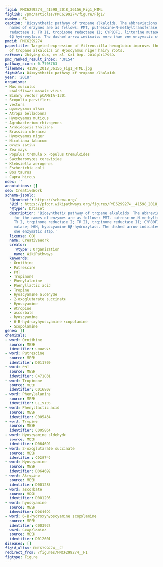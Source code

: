 ```yaml
---
figid: PMC6299274__41598_2018_36156_Fig1_HTML
figlink: /pmc/articles/PMC6299274/figure/Fig1/
number: F1
caption: 'Biosynthetic pathway of tropane alkaloids. The abbreviations used for the
  names of enzymes are as follows: PMT, putrescine-N-methyltransferase; TR I, tropinone
  reductase I; TR II, tropinone reductase II; CYP80F1, littorine mutase; H6H, hyoscyamine
  6β-hydroxylase. The dashed arrow indicates more than one enzymatic step.'
pmcid: PMC6299274
papertitle: Targeted expression of Vitreoscilla hemoglobin improves the production
  of tropane alkaloids in Hyoscyamus niger hairy roots.
reftext: Zhiying Guo, et al. Sci Rep. 2018;8:17969.
pmc_ranked_result_index: '38154'
pathway_score: 0.7708763
filename: 41598_2018_36156_Fig1_HTML.jpg
figtitle: Biosynthetic pathway of tropane alkaloids
year: '2018'
organisms:
- Mus musculus
- Cauliflower mosaic virus
- Binary vector pCAMBIA-1301
- Scopolia parviflora
- vectors
- Hyoscyamus albus
- Atropa belladonna
- Hyoscyamus muticus
- Agrobacterium rhizogenes
- Arabidopsis thaliana
- Brassica oleracea
- Hyoscyamus niger
- Nicotiana tabacum
- Oryza sativa
- Zea mays
- Populus tremula x Populus tremuloides
- Saccharomyces cerevisiae
- Klebsiella aerogenes
- Escherichia coli
- Bos taurus
- Capra hircus
ndex: ''
annotations: []
seo: CreativeWork
schema-jsonld:
  '@context': https://schema.org/
  '@id': https://pfocr.wikipathways.org/figures/PMC6299274__41598_2018_36156_Fig1_HTML.html
  '@type': Dataset
  description: 'Biosynthetic pathway of tropane alkaloids. The abbreviations used
    for the names of enzymes are as follows: PMT, putrescine-N-methyltransferase;
    TR I, tropinone reductase I; TR II, tropinone reductase II; CYP80F1, littorine
    mutase; H6H, hyoscyamine 6β-hydroxylase. The dashed arrow indicates more than
    one enzymatic step.'
  license: CC0
  name: CreativeWork
  creator:
    '@type': Organization
    name: WikiPathways
  keywords:
  - Ornithine
  - Putrescine
  - PMT
  - Tropinone
  - Phenylalanine
  - Phenyllactic acid
  - Tropine
  - Hyoscyamine aldehyde
  - 2-oxoglutarate succinate
  - Hyoscyamine
  - Atropine
  - ascorbate
  - hyoscyamine
  - 6-B-hydroxyhyoscyamine scopolamine
  - Scopolamine
genes: []
chemicals:
- word: Ornithine
  source: MESH
  identifier: C008973
- word: Putrescine
  source: MESH
  identifier: D011700
- word: PMT
  source: MESH
  identifier: C471831
- word: Tropinone
  source: MESH
  identifier: C016808
- word: Phenylalanine
  source: MESH
  identifier: C119108
- word: Phenyllactic acid
  source: MESH
  identifier: C005434
- word: Tropine
  source: MESH
  identifier: C005864
- word: Hyoscyamine aldehyde
  source: MESH
  identifier: D064692
- word: 2-oxoglutarate succinate
  source: MESH
  identifier: C029743
- word: Hyoscyamine
  source: MESH
  identifier: D064692
- word: Atropine
  source: MESH
  identifier: D001285
- word: ascorbate
  source: MESH
  identifier: D001205
- word: hyoscyamine
  source: MESH
  identifier: D064692
- word: 6-B-hydroxyhyoscyamine scopolamine
  source: MESH
  identifier: C003922
- word: Scopolamine
  source: MESH
  identifier: D012601
diseases: []
figid_alias: PMC6299274__F1
redirect_from: /figures/PMC6299274__F1
figtype: Figure
---
```


